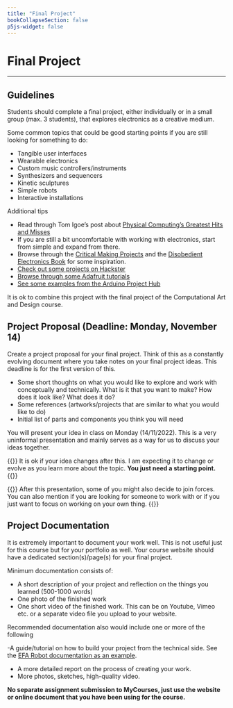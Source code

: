 ```yaml
---
title: "Final Project"
bookCollapseSection: false
p5js-widget: false
---
```


# Final Project

---

## Guidelines

Students should complete a final project, either individually or in a small group (max. 3 students), that explores electronics as a creative medium.

Some common topics that could be good starting points if you are still looking for something to do:
- Tangible user interfaces
- Wearable electronics
- Custom music controllers/instruments
- Synthesizers and sequencers
- Kinetic sculptures
- Simple robots
- Interactive installations 

Additional tips
- Read through Tom Igoe’s post about [Physical Computing’s Greatest Hits and Misses](https://www.tigoe.com/blog/category/physicalcomputing/176/)
- If you are still a bit uncomfortable with working with electronics, start from simple and expand from there.
- Browse through the [Critical Making Projects](http://www.conceptlab.com/criticalmaking/) and the [Disobedient Electronics Book](http://www.disobedientelectronics.com/) for some inspiration.
- [Check out some projects on Hackster](https://www.hackster.io/)
- [Browse through some Adafruit tutorials](https://learn.adafruit.com/)
- [See some examples from the Arduino Project Hub](https://create.arduino.cc/projecthub)

It is ok to combine this project with the final project of the Computational Art and Design course.

## Project Proposal (Deadline: Monday, November 14)

Create a project proposal for your final project. Think of this as a constantly evolving document where you take notes on your final project ideas. This deadline is for the first version of this.

- Some short thoughts on what you would like to explore and work with conceptually and technically. What is it that you want to make? How does it look like? What does it do?
- Some references (artworks/projects that are similar to what you would like to do)
- Initial list of parts and components you think you will need

You will present your idea in class on Monday (14/11/2022). This is a very uninformal presentation and mainly serves as a way for us to discuss your ideas together.

{{<hint info>}}
It is ok if your idea changes after this. I am expecting it to change or evolve as you learn more about the topic. **You just need a starting point.**
{{</hint>}}

{{<hint info>}}
After this presentation, some of you might also decide to join forces. You can also mention if you are looking for someone to work with or if you just want to focus on working on your own thing.
{{</hint>}}

## Project Documentation

It is extremely important to document your work well. This is not useful just for this course but for your portfolio as well. Your course website should have a dedicated section(s)/page(s) for your final project.

Minimum documentation consists of:

- A short description of your project and reflection on the things you learned (500-1000 words)
- One photo of the finished work
- One short video of the finished work. This can be on Youtube, Vimeo etc. or a separate video file you upload to your website.

Recommended documentation also would include one or more of the following

-A guide/tutorial on how to build your project from the technical side. See the [EFA Robot documentation as an example](https://create.arduino.cc/projecthub/mnstri/the-little-efa-robot-b41959).
- A more detailed report on the process of creating your work.
- More photos, sketches, high-quality video.

**No separate assignment submission to MyCourses, just use the website or online document that you have been using for the course.**